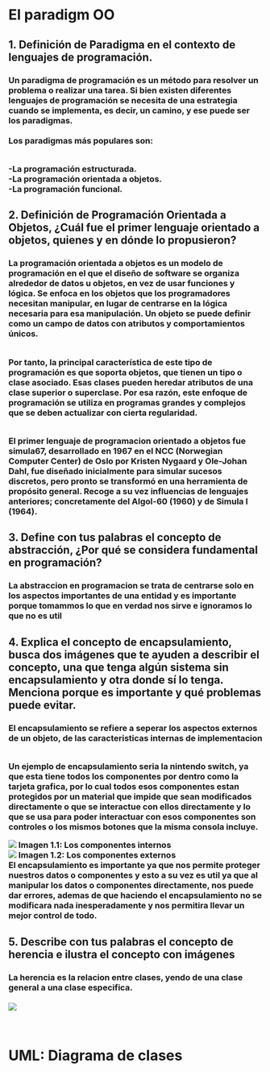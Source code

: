 # El paradigm OO
 
<h2>1. Definición de Paradigma en el contexto de lenguajes de programación. </h2>

<h3>Un paradigma de programación es un método para resolver un problema o realizar una tarea. Si bien existen diferentes lenguajes de programación se necesita de una estrategia cuando se implementa, es decir, un camino, y ese puede ser los paradigmas.
<br><br>
Los paradigmas más populares son:

<br>-La programación estructurada.
<br>-La programación orientada a objetos.
<br>-La programación funcional.

</h3>

<h2>2. Definición de Programación Orientada a Objetos, ¿Cuál fue el primer lenguaje
orientado a objetos, quienes y en dónde lo propusieron?</h2>

<h3>
La programación orientada a objetos es un modelo de programación en el que el diseño de software se organiza alrededor de datos u objetos, en vez de usar funciones y lógica. Se enfoca en los objetos que los programadores necesitan manipular, en lugar de centrarse en la lógica necesaria para esa manipulación. Un objeto se puede definir como un campo de datos con atributos y comportamientos únicos.

<br>Por tanto, la principal característica de este tipo de programación es que soporta objetos, que tienen un tipo o clase asociado. Esas clases pueden heredar atributos de una clase superior o superclase. Por esa razón, este enfoque de programación se utiliza en programas grandes y complejos que se deben actualizar con cierta regularidad.

<br>El primer lenguaje de programacion orientado a objetos fue simula67, desarrollado en 1967 en el NCC (Norwegian Computer Center) de Oslo por Kristen Nygaard y Ole-Johan Dahl,  fue diseñado inicialmente para simular sucesos discretos, pero pronto se transformó en una herramienta de propósito general.  Recoge a su vez influencias de lenguajes anteriores; concretamente del Algol-60 (1960) y de Simula I (1964).

</h3>

<h2>3. Define con tus palabras el concepto de abstracción, ¿Por qué se considera
fundamental en programación?
</h2>

<h3>La abstraccion en programacion se trata de centrarse solo en los aspectos importantes de una entidad y es importante porque tomammos lo que en verdad nos sirve e ignoramos lo que no es util
<h3>

<h2>4. Explica el concepto de encapsulamiento, busca dos imágenes que te ayuden a
describir el concepto, una que tenga algún sistema sin encapsulamiento y otra
donde sí lo tenga. Menciona porque es importante y qué problemas puede evitar.
</h2>

<h3>El encapsulamiento se refiere a seperar los aspectos externos de un objeto, de las caracteristicas internas de implementacion

<br>Un ejemplo de encapsulamiento seria la nintendo switch, ya que esta tiene todos los componentes por dentro como la tarjeta grafica, por lo cual todos esos componentes estan protegidos por un material que impide que sean modificados directamente o que se interactue con ellos directamente y lo que se usa para poder interactuar con esos componentes son controles o los mismos botones que la misma consola incluye.

<img src= "https://elchapuzasinformatico.com/wp-content/uploads/2017/02/Nintendo-Switch-Interior.jpg">
Imagen 1.1: Los componentes internos

<br>
<img src= "https://doto.vtexassets.com/arquivos/ids/180814/nintendo-switch-oled-blanco-doto-mexico-vista-mando.jpg?v=638143526463530000">
Imagen 1.2: Los componentes externos

<br>
El encapsulamiento es importante ya que nos permite proteger nuestros datos o componentes y esto a su vez es util ya que al manipular los datos o componentes directamente, nos puede dar errores, ademas de que haciendo el encapsulamiento no se modificara nada inesperadamente y nos permitira llevar un mejor control de todo.

</h3>

<h2>5. Describe con tus palabras el concepto de herencia e ilustra el concepto con
imágenes</h2>

<h3>
La herencia es la relacion entre clases, yendo de una clase general a una clase especifica.
<br><br>
<img src = "https://jugnicaragua.org/wp-content/uploads/2019/11/herencia.png">
</h3>


<br>

# UML: Diagrama de clases 